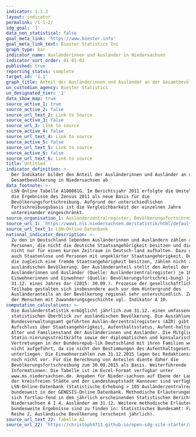 ```yaml
---
indicator: 1.1.2
layout: indicator
permalink: /1-1-2/
sdg_goal: '1'
data_non_statistical: false
goal_meta_link: 'https://www.biester.info'
goal_meta_link_text: Biester Statistics Inc
graph_type: bar
indicator_name: Ausländerinnen und Ausländer in Niedersachsen
indicator_sort_order: 01-01-02
published: true
reporting_status: complete
target_id: '1.1'
graph_title: Anteil der Ausländerinnen und Ausländer an der Gesamtbevölkerung
un_custodian_agency: Biester Statistics
un_designated_tier: '1'
data_show_map: true
source_active_1: true
source_active_2: false
source_url_text_2: Link to Source
source_active_3: false
source_url_3: Link to source
source_active_4: false
source_url_text_4: Link to source
source_active_5: false
source_url_text_5: Link to source
source_active_6: false
source_url_text_6: Link to source
title: Untitled
indicator_definition: >-
  Der Indikator bildet den Anteil der Ausländerinnen und Ausländer an der
  Gesamtbevölkerung in Niedersachsen ab
data_footnote: >-
  LSN Online Tabelle A100001G. Im Berichtsjahr 2011 erfolgte die Umstellung auf
  die Ergebnisse des Zensus 2011 als neue Basis für die
  Bevölkerungsfortschreibung. Aufgrund der unterschiedlichen
  Fortschreibungsbasis ist die Vergleichbarkeit der einzelnen Jahre
  untereinander eingeschränkt.
source_organisation_1: Ausländerzentralregister; Bevölkerungsfortschreibung
source_url_1: 'https://www1.nls.niedersachsen.de/statistik/html/default.asp'
source_url_text_1: LSN-Online Datenbank
national_indicator_description: >-
  Zu den in Deutschland lebenden Ausländerinnen und Ausländern zählen alle
  Personen, die nicht die deutsche Staatsangehörigkeit besitzen und die sich
  nicht nur für einen kurzen Zeitraum in Deutsch-land aufhalten. Dazu gehören
  auch Staatenlose und Personen mit ungeklärter Staatsangehörigkeit. Deutsche,
  die zugleich eine fremde Staatsangehörigkeit besitzen, zählen nicht zur
  ausländischen Bevölkerung. Der Ausländeranteil stellt den Anteil der
  Ausländerinnen und Ausländer (Quelle: Ausländerzentralregister) je 100
  Einwohnerinnen und Einwohner (Quelle: Bevölkerungsfortschrei-bung) jeweils zum
  31.12. eines Jahres dar (2015: 30.09.). Prozesse der gesellschaftlichen
  Teilhabe gestalten sich insbesondere auch vor dem Hintergrund des
  Ausländeranteils an der Bevölkerung regional sehr unterschiedlich. Zum Anteil
  der Menschen mit Zuwanderungsgeschichte vgl. Indikator A 10.
computation_calculations: >-
  Die Ausländerstatistik ermöglicht jährlich zum 31.12. einen umfassenden
  statistischen Überblick zur ausländischen Bevölkerung. Die Auszählung des beim
  Bundesverwaltungsamt geführten Auslän-derzentralregisters (AZR) gibt
  Aufschluss über Staatsangehörigkeit, Aufenthaltsstatus, Aufent-haltsdauer,
  Alter und Familienstand der Ausländerinnen und Ausländer. Die Mitglieder der
  Statio-nierungsstreitkräfte sowie der diplomatischen und konsularischen
  Vertretungen in der Bundesrepub-lik Deutschland mit ihren Familien werden
  nicht aufgeführt, da sie nicht den Bestimmungen des Aufenthaltsgesetzes
  unterliegen. Die Einwohnerzahlen zum 31.12.2015 lagen bei Redaktionsschluss
  noch nicht vor. Für die Berechnung von Anteilen diente daher die
  Bevölkerungsfortschreibung zum 30.09.2015 als Basis. Weiterführende
  Informationen: Die Tabelle ist im Excel-Format verfügbar unter
  www.ms.niedersachsen.de. Angaben für Nieder-sachsen auf Ebene der Landkreise,
  der kreisfreien Städte und der Landeshauptstadt Hannover sind verfügbar in der
  LSN-Online-Datenbank (Statistische Erhebung > 105 Ausländerzentralregister),
  bundesweit in der GENESIS-Online Datenbank. Methodische Erläuterungen finden
  sich fortlau-fend in dem jährlich erscheinenden Statistischen Bericht
  Niedersachsen A I 4, Ausländer am 31.12. Weitere methodische Erläuterungen und
  bundesweite Ergebnisse sind zu finden in: Statistisches Bundesamt: Fachserie 1
  Reihe 2, Ausländische Bevölkerung (erscheint jährlich).
source_url_text_22: Tabelle A2
source_url_22: 'https://christoph4711.github.io/open-sdg-site-starter/assets/data/A1.xlsx'
---
```

